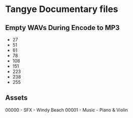 # Tangye Documentary files

## Empty WAVs During Encode to MP3

* 27
* 51
* 61
* 78
* 108
* 151
* 223
* 238
* 255

## Assets

00000 - SFX - Windy Beach
00001 - Music - Piano & Violin
